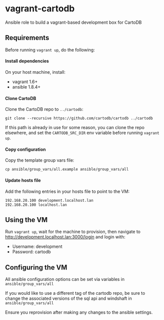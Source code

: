 # vagrant-cartodb
Ansible role to build a vagrant-based development box for CartoDB


## Requirements

Before running `vagrant up`, do the following:


#### Install dependencies

On your host machine, install:
  - vagrant 1.6+
  - ansible 1.8.4+


#### Clone CartoDB

Clone the CartoDB repo to `../cartodb`:
```
git clone --recursive https://github.com/cartodb/cartodb ../cartodb
```
If this path is already in use for some reason, you can clone the repo elsewhere,
and set the `CARTODB_SRC_DIR` env variable before running `vagrant up`.


#### Copy configuration

Copy the template group vars file:
```
cp ansible/group_vars/all.example ansible/group_vars/all
```

#### Update hosts file

Add the following entries in your hosts file to point to the VM:
```
192.168.20.100 development.localhost.lan
192.168.20.100 localhost.lan
```

## Using the VM

Run `vagrant up`, wait for the machine to provision, then navigate to http://development.localhost.lan:3000/login
and login with:
 - Username: development
 - Password: cartodb


## Configuring the VM

All ansible configuration options can be set via variables in `ansible/group_vars/all`

If you would like to use a different tag of the cartodb repo, be sure to change the associated
versions of the sql api and windshaft in `ansible/group_vars/all`

Ensure you reprovision after making any changes to the ansible settings.
